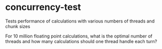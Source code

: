# concurrency-test
Tests performance of calculations with various numbers of threads and chunk sizes

For 10 million floating point calculations, what is the optimal number of threads and how many calculations should one thread handle each turn?
